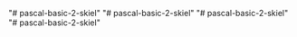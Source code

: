 "# pascal-basic-2-skiel" 
"# pascal-basic-2-skiel" 
"# pascal-basic-2-skiel" 
"# pascal-basic-2-skiel" 
